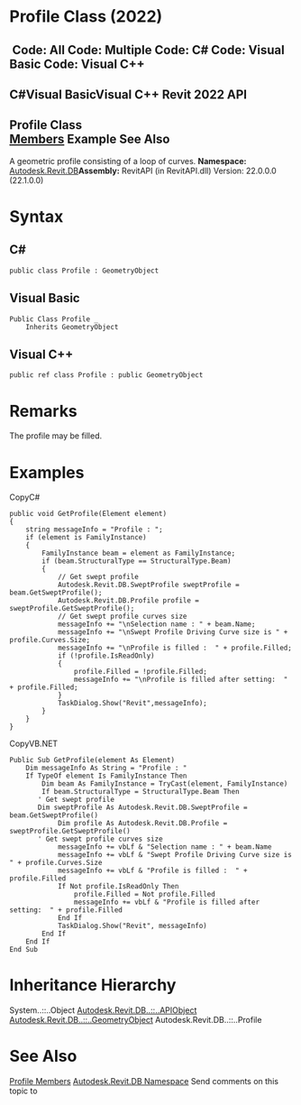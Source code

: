 # Profile Class (2022)

﻿
 Code: All Code: Multiple Code: C# Code: Visual Basic Code: Visual C++   
---  
C#Visual BasicVisual C++
Revit 2022 API  
---  
Profile Class  
[Members](79ac8037-6a55-0bb1-fd72-afb7ed44ba18.md "Profile Members") Example See Also  
---  
A geometric profile consisting of a loop of curves.
**Namespace:** [Autodesk.Revit.DB](87546ba7-461b-c646-cbb1-2cb8f5bff8b2.md "Autodesk.Revit.DB Namespace")**Assembly:** RevitAPI (in RevitAPI.dll) Version: 22.0.0.0 (22.1.0.0)
# Syntax
C#  
---  
```text
public class Profile : GeometryObject
```
  
Visual Basic  
---  
```text
Public Class Profile _
	Inherits GeometryObject
```
  
Visual C++  
---  
```text
public ref class Profile : public GeometryObject
```
  
# Remarks
The profile may be filled.
# Examples
CopyC#
```text
public void GetProfile(Element element)
{
    string messageInfo = "Profile : ";
    if (element is FamilyInstance)
    {
        FamilyInstance beam = element as FamilyInstance;
        if (beam.StructuralType == StructuralType.Beam)
        {
            // Get swept profile
            Autodesk.Revit.DB.SweptProfile sweptProfile = beam.GetSweptProfile();
            Autodesk.Revit.DB.Profile profile = sweptProfile.GetSweptProfile();
            // Get swept profile curves size
            messageInfo += "\nSelection name : " + beam.Name;
            messageInfo += "\nSwept Profile Driving Curve size is " + profile.Curves.Size;
            messageInfo += "\nProfile is filled :  " + profile.Filled;
            if (!profile.IsReadOnly)
            {
                profile.Filled = !profile.Filled;
                messageInfo += "\nProfile is filled after setting:  " + profile.Filled;
            }
            TaskDialog.Show("Revit",messageInfo);
        }
    }
}
```

CopyVB.NET
```text
Public Sub GetProfile(element As Element)
    Dim messageInfo As String = "Profile : "
    If TypeOf element Is FamilyInstance Then
        Dim beam As FamilyInstance = TryCast(element, FamilyInstance)
        If beam.StructuralType = StructuralType.Beam Then
       ' Get swept profile
       Dim sweptProfile As Autodesk.Revit.DB.SweptProfile = beam.GetSweptProfile()
            Dim profile As Autodesk.Revit.DB.Profile = sweptProfile.GetSweptProfile()
       ' Get swept profile curves size
            messageInfo += vbLf & "Selection name : " + beam.Name
            messageInfo += vbLf & "Swept Profile Driving Curve size is " + profile.Curves.Size
            messageInfo += vbLf & "Profile is filled :  " + profile.Filled
            If Not profile.IsReadOnly Then
                profile.Filled = Not profile.Filled
                messageInfo += vbLf & "Profile is filled after setting:  " + profile.Filled
            End If
            TaskDialog.Show("Revit", messageInfo)
        End If
    End If
End Sub
```

# Inheritance Hierarchy
System..::..Object [Autodesk.Revit.DB..::..APIObject](beb86ef5-39ad-3f0d-0cd9-0c929387a2bb.md "APIObject Class") [Autodesk.Revit.DB..::..GeometryObject](e0f15010-0e19-6216-e2f0-ab7978145daa.md "GeometryObject Class") Autodesk.Revit.DB..::..Profile
# See Also
[Profile Members](79ac8037-6a55-0bb1-fd72-afb7ed44ba18.md "Profile Members")
[Autodesk.Revit.DB Namespace](87546ba7-461b-c646-cbb1-2cb8f5bff8b2.md "Autodesk.Revit.DB Namespace")
Send comments on this topic to 